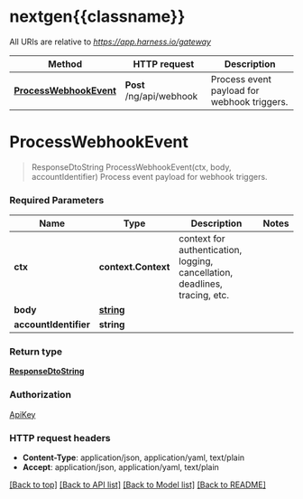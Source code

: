 # nextgen{{classname}}

All URIs are relative to *https://app.harness.io/gateway*

Method | HTTP request | Description
------------- | ------------- | -------------
[**ProcessWebhookEvent**](WebhookEventHandlerApi.md#ProcessWebhookEvent) | **Post** /ng/api/webhook | Process event payload for webhook triggers.

# **ProcessWebhookEvent**
> ResponseDtoString ProcessWebhookEvent(ctx, body, accountIdentifier)
Process event payload for webhook triggers.

### Required Parameters

Name | Type | Description  | Notes
------------- | ------------- | ------------- | -------------
 **ctx** | **context.Context** | context for authentication, logging, cancellation, deadlines, tracing, etc.
  **body** | [**string**](string.md)|  | 
  **accountIdentifier** | **string**|  | 

### Return type

[**ResponseDtoString**](ResponseDTOString.md)

### Authorization

[ApiKey](../README.md#ApiKey)

### HTTP request headers

 - **Content-Type**: application/json, application/yaml, text/plain
 - **Accept**: application/json, application/yaml, text/plain

[[Back to top]](#) [[Back to API list]](../README.md#documentation-for-api-endpoints) [[Back to Model list]](../README.md#documentation-for-models) [[Back to README]](../README.md)

